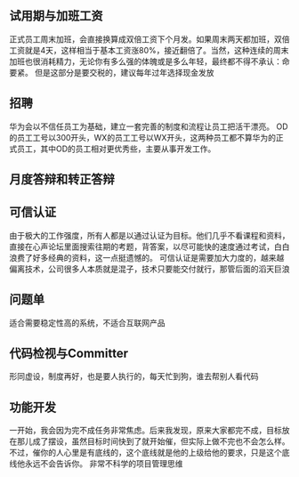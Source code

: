 ## 试用期与加班工资
正式员工周末加班，会直接换算成双倍工资下个月发。如果周末两天都加班，双倍工资就是4天，这样相当于基本工资涨80%，接近翻倍了。当然，这种连续的周末加班也很消耗精力，无论你有多么强的体魄或是多么年轻，最终都不得不承认：命要紧。
但是这部分是要交税的，建议每年过年选择现金发放

## 招聘
华为会以不信任员工为基础，建立一套完善的制度和流程让员工把活干漂亮。
OD的员工工号以300开头，WX的员工工号以WX开头，这两种员工都不算华为的正式员工，其中OD的员工相对更优秀些，主要从事开发工作。

## 月度答辩和转正答辩

## 可信认证
由于极大的工作强度，所有人都是以通过认证为目标。他们几乎不看课程和资料，直接在心声论坛里面搜索往期的考题，背答案，以尽可能快的速度通过考试，白白浪费了好多经典的资料，这一点挺遗憾的。
可信认证是需要加大力度的，越来越偏离技术，公司很多人本质就是混子，技术只要能交付就行，那管后面的滔天巨浪

## 问题单
适合需要稳定性高的系统，不适合互联网产品

## 代码检视与Committer
形同虚设，制度再好，也是要人执行的，每天忙到狗，谁去帮别人看代码

## 功能开发
一开始，我会因为完不成任务非常焦虑。后来我发现，原来大家都完不成，目标放在那儿成了摆设，虽然目标时间快到了就开始催，但实际上做不完也不会怎么样。不过，催你的人心里是有底线的，这个底线就是他的上级给他的要求，只是这个底线他永远不会告诉你。
非常不科学的项目管理思维

